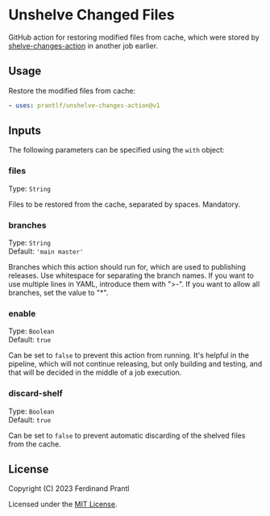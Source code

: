 # Unshelve Changed Files

GitHub action for restoring modified files from cache, which were stored by [shelve-changes-action] in another job earlier.

## Usage

Restore the modified files from cache:

```yml
- uses: prantlf/unshelve-changes-action@v1
```

## Inputs

The following parameters can be specified using the `with` object:

### files

Type: `String`<br>

Files to be restored from the cache, separated by spaces. Mandatory.

### branches

Type: `String`<br>
Default: `'main master'`

Branches which this action should run for, which are used to publishing releases. Use whitespace for separating the branch names. If you want to use multiple lines in YAML, introduce them with ">-". If you want to allow all branches, set the value to "*".

### enable

Type: `Boolean`<br>
Default: `true`

Can be set to `false` to prevent this action from running. It's helpful in the pipeline, which will not continue releasing, but only building and testing, and that will be decided in the middle of a job execution.

### discard-shelf

Type: `Boolean`<br>
Default: `true`

Can be set to `false` to prevent automatic discarding of the shelved files from the cache.

## License

Copyright (C) 2023 Ferdinand Prantl

Licensed under the [MIT License].

[MIT License]: http://en.wikipedia.org/wiki/MIT_License
[shelve-changes-action]: https://github.com/prantlf/shelve-changes-action
